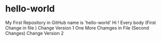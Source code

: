 # hello-world
My First Repository in GitHub name is 'hello-world'
Hi ! Every body (First Change in file ) Change Version 1
One More Chamges in File (Second Changes) Change Version 2

